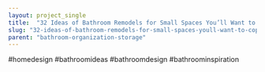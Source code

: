 ```yaml
---
layout: project_single
title:  "32 Ideas of Bathroom Remodels for Small Spaces You’ll Want to Copy"
slug: "32-ideas-of-bathroom-remodels-for-small-spaces-youll-want-to-copy"
parent: "bathroom-organization-storage"
---
```

#homedesign #bathroomideas #bathroomdesign #bathroominspiration